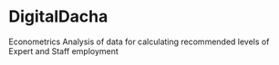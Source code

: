 # DigitalDacha
Econometrics Analysis of data for calculating recommended levels of Expert and Staff employment
